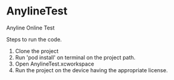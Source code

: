 # AnylineTest
Anyline Online Test

Steps to run the code.
1. Clone the project
2. Run 'pod install' on terminal on the project path.
3. Open AnylineTest.xcworkspace
4. Run the project on the device having the appropriate license.
